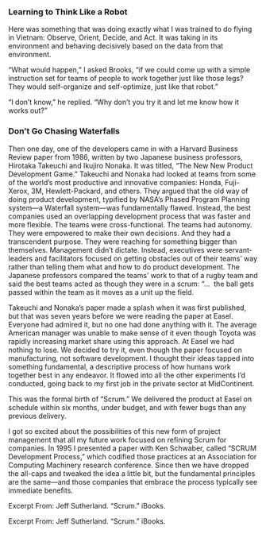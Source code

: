 ### Learning to Think Like a Robot

Here was something that was doing exactly what I was trained to do flying in Vietnam: Observe, Orient, Decide, and Act. It was taking in its environment and behaving decisively based on the data from that environment.

“What would happen,” I asked Brooks, “if we could come up with a simple instruction set for teams of people to work together just like those legs? They would self-organize and self-optimize, just like that robot.”

“I don’t know,” he replied. “Why don’t you try it and let me know how it works out?”

### Don’t Go Chasing Waterfalls

Then one day, one of the developers came in with a Harvard Business Review paper from 1986, written by two Japanese business professors, Hirotaka Takeuchi and Ikujiro Nonaka. It was titled, “The New New Product Development Game.” Takeuchi and Nonaka had looked at teams from some of the world’s most productive and innovative companies: Honda, Fuji-Xerox, 3M, Hewlett-Packard, and others. They argued that the old way of doing product development, typified by NASA’s Phased Program Planning system—a Waterfall system—was fundamentally flawed. Instead, the best companies used an overlapping development process that was faster and more flexible. The teams were cross-functional. The teams had autonomy. They were empowered to make their own decisions. And they had a transcendent purpose. They were reaching for something bigger than themselves. Management didn’t dictate. Instead, executives were servant-leaders and facilitators focused on getting obstacles out of their teams’ way rather than telling them what and how to do product development. The Japanese professors compared the teams’ work to that of a rugby team and said the best teams acted as though they were in a scrum: “…  the ball gets passed within the team as it moves as a unit up the field.

Takeuchi and Nonaka’s paper made a splash when it was first published, but that was seven years before we were reading the paper at Easel. Everyone had admired it, but no one had done anything with it. The average American manager was unable to make sense of it even though Toyota was rapidly increasing market share using this approach. At Easel we had nothing to lose. We decided to try it, even though the paper focused on manufacturing, not software development. I thought their ideas tapped into something fundamental, a descriptive process of how humans work together best in any endeavor. It flowed into all the other experiments I’d conducted, going back to my first job in the private sector at MidContinent.

This was the formal birth of “Scrum.” We delivered the product at Easel on schedule within six months, under budget, and with fewer bugs than any previous delivery.

I got so excited about the possibilities of this new form of project management that all my future work focused on refining Scrum for companies. In 1995 I presented a paper with Ken Schwaber, called “SCRUM Development Process,” which codified those practices at an Association for Computing Machinery research conference. Since then we have dropped the all-caps and tweaked the idea a little bit, but the fundamental principles are the same—and those companies that embrace the process typically see immediate benefits.

Excerpt From: Jeff Sutherland. “Scrum.” iBooks. 

Excerpt From: Jeff Sutherland. “Scrum.” iBooks. 
